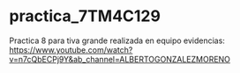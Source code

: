 # practica_7TM4C129
Practica 8 para tiva grande realizada en equipo
evidencias: https://www.youtube.com/watch?v=n7cQbECPj9Y&ab_channel=ALBERTOGONZALEZMORENO
